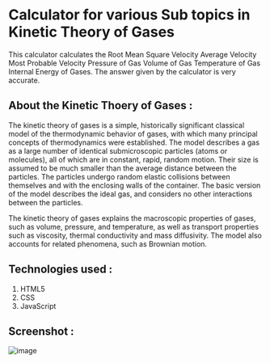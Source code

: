 # Calculator for various Sub topics in Kinetic Theory of Gases

This calculator calculates the 
Root Mean Square Velocity
Average Velocity
Most Probable Velocity
Pressure of Gas
Volume of Gas
Temperature of Gas
Internal Energy of Gases.
The answer given by the calculator is very accurate.

## About the Kinetic Thoery of Gases :

The kinetic theory of gases is a simple, historically significant classical model of the thermodynamic behavior of gases, with which many principal concepts of thermodynamics were established. The model describes a gas as a large number of identical submicroscopic particles (atoms or molecules), all of which are in constant, rapid, random motion. Their size is assumed to be much smaller than the average distance between the particles. The particles undergo random elastic collisions between themselves and with the enclosing walls of the container. The basic version of the model describes the ideal gas, and considers no other interactions between the particles.

The kinetic theory of gases explains the macroscopic properties of gases, such as volume, pressure, and temperature, as well as transport properties such as viscosity, thermal conductivity and mass diffusivity. The model also accounts for related phenomena, such as Brownian motion.

## Technologies used :

1) HTML5
2) CSS
3) JavaScript

## Screenshot :

![image](https://github.com/sharma-tanishq/Images/blob/main/2022-05-07_111208.png?raw=true)

